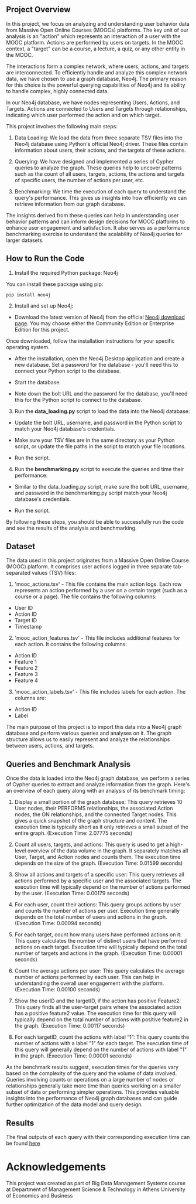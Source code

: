 ## Project Overview
In this project, we focus on analyzing and understanding user behavior data from Massive Open Online Courses (MOOCs) platforms. The key unit of our analysis is an "action" which represents an interaction of a user with the MOOC platform. Actions are performed by users on targets. In the MOOC context, a "target" can be a course, a lecture, a quiz, or any other entity in the MOOC.

The interactions form a complex network, where users, actions, and targets are interconnected. To efficiently handle and analyze this complex network data, we have chosen to use a graph database, Neo4j. The primary reason for this choice is the powerful querying capabilities of Neo4j and its ability to handle complex, highly connected data.

In our Neo4j database, we have nodes representing Users, Actions, and Targets. Actions are connected to Users and Targets through relationships, indicating which user performed the action and on which target.

This project involves the following main steps:

1. Data Loading: We load the data from three separate TSV files into the Neo4j database using Python's official Neo4j driver. These files contain information about users, their actions, and the targets of these actions.

1. Querying: We have designed and implemented a series of Cypher queries to analyze the graph. These queries help to uncover patterns such as the count of all users, targets, actions, the actions and targets of specific users, the number of actions per user, etc.

1. Benchmarking: We time the execution of each query to understand the query's performance. This gives us insights into how efficiently we can retrieve information from our graph database.

The insights derived from these queries can help in understanding user behavior patterns and can inform design decisions for MOOC platforms to enhance user engagement and satisfaction. It also serves as a performance benchmarking exercise to understand the scalability of Neo4j queries for larger datasets.

## How to Run the Code

1. Install the required Python package: Neo4j

You can install these package using pip:
```
pip install neo4j 
```
2. Install and set up Neo4j:

* Download the latest version of Neo4j from the official [Neo4j download page](https://neo4j.com/download/). You may choose either the Community Edition or Enterprise Edition for this project.

Once downloaded, follow the installation instructions for your specific operating system.

* After the installation, open the Neo4j Desktop application and create a new database. Set a password for the database - you'll need this to connect your Python script to the database.

* Start the database.

* Note down the bolt URL and the password for the database, you'll need this for the Python script to connect to the database.

3. Run the <b>data_loading.py</b> script to load the data into the Neo4j database:

* Update the bolt URL, username, and password in the Python script to match your Neo4j database's credentials.

* Make sure your TSV files are in the same directory as your Python script, or update the file paths in the script to match your file locations.

* Run the script.

4. Run the <b>benchmarking.py</b> script to execute the queries and time their performance:

* Similar to the data_loading.py script, make sure the bolt URL, username, and password in the benchmarking.py script match your Neo4j database's credentials.

* Run the script.

By following these steps, you should be able to successfully run the code and see the results of the analysis and benchmarking.

## Dataset
The data used in this project originates from a Massive Open Online Course (MOOC) platform. It comprises user actions logged in three separate tab-separated values (TSV) files:

1. 'mooc_actions.tsv' - This file contains the main action logs. Each row represents an action performed by a user on a certain target (such as a course or a page). The file contains the following columns:

* User ID
* Action ID
* Target ID
* Timestamp

2. 'mooc_action_features.tsv' - This file includes additional features for each action. It contains the following columns:

* Action ID
* Feature 1
* Feature 2
* Feature 3
* Feature 4

3. 'mooc_action_labels.tsv' - This file includes labels for each action. The columns are:

* Action ID
* Label

The main purpose of this project is to import this data into a Neo4j graph database and perform various queries and analyses on it. The graph structure allows us to easily represent and analyze the relationships between users, actions, and targets.

## Queries and Benchmark Analysis

Once the data is loaded into the Neo4j graph database, we perform a series of Cypher queries to extract and analyze information from the graph. Here's an overview of each query along with an analysis of its benchmark timing:

1. Display a small portion of the graph database: This query retrieves 10 User nodes, their PERFORMS relationships, the associated Action nodes, the ON relationships, and the connected Target nodes. This gives a quick snapshot of the graph structure and content. The execution time is typically short as it only retrieves a small subset of the entire graph. (Execution Time: 2.07775 seconds)

1. Count all users, targets, and actions: This query is used to get a high-level overview of the data volume in the graph. It separately matches all User, Target, and Action nodes and counts them. The execution time depends on the size of the graph. (Execution Time: 0.01599 seconds)

1. Show all actions and targets of a specific user: This query retrieves all actions performed by a specific user and the associated targets. The execution time will typically depend on the number of actions performed by the user. (Execution Time: 0.00179 seconds)

1. For each user, count their actions: This query groups actions by user and counts the number of actions per user. Execution time generally depends on the total number of users and actions in the graph. (Execution Time: 0.00094 seconds)

1. For each target, count how many users have performed actions on it: This query calculates the number of distinct users that have performed actions on each target. Execution time will typically depend on the total number of targets and actions in the graph. (Execution Time: 0.00001 seconds)

1. Count the average actions per user: This query calculates the average number of actions performed by each user. This can help in understanding the overall user engagement with the platform. (Execution Time: 0.00100 seconds)

1. Show the userID and the targetID, if the action has positive Feature2: This query finds all the user-target pairs where the associated action has a positive feature2 value. The execution time for this query will typically depend on the total number of actions with positive feature2 in the graph. (Execution Time: 0.00117 seconds)

1. For each targetID, count the actions with label “1”: This query counts the number of actions with a label "1" for each target. The execution time of this query will generally depend on the number of actions with label "1" in the graph. (Execution Time: 0.00001 seconds)

As the benchmark results suggest, execution times for the queries vary based on the complexity of the query and the volume of data involved. Queries involving counts or operations on a large number of nodes or relationships generally take more time than queries working on a smaller subset of data or performing simpler operations. This provides valuable insights into the performance of Neo4j graph databases and can guide further optimization of the data model and query design.

## Results
The final outputs of each query with their corresponding execution time can be found [here](src/benchmark_output.txt)

# Acknowledgements
This project was created as part of Big Data Management Systems course at Department of Management Science & Technology in Athens University of Economics and Business
